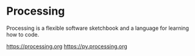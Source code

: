 # Processing

Processing is a flexible software sketchbook and a language for learning how to code.

https://processing.org
https://py.processing.org
